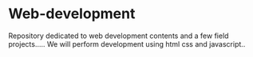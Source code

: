 # Web-development
Repository dedicated to web development contents and a few field projects.....
We will perform development using html css and javascript..

